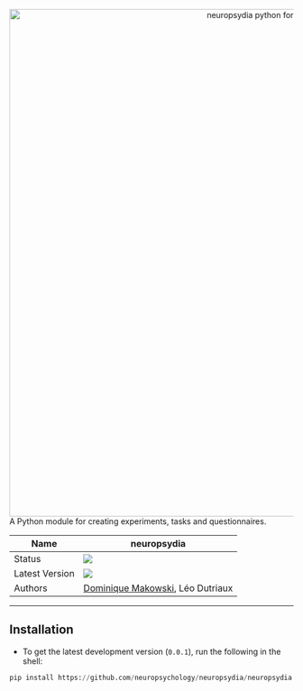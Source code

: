 <p><header><img src="https://github.com/neuropsychology/neuropsydia/blob/master/neuropsydia/files/logo/neuropsydia_banner.png" width="900" align="left" alt="neuropsydia python for research"></header></p>

A Python module for creating experiments, tasks and questionnaires.

|Name|neuropsydia|
|----------------|---|
|Status|![](https://img.shields.io/badge/status-stable-brightgreen.svg)|
|Latest Version|![](https://img.shields.io/badge/version-0.0.1-brightgreen.svg)|
|Authors|[Dominique Makowski](https://biblineuropsy.files.wordpress.com/2016/09/cv_dominiquemakowski.pdf), Léo Dutriaux|

---
## Installation

- To get the latest development version (`0.0.1`), run the following in the shell:

```python
pip install https://github.com/neuropsychology/neuropsydia/neuropsydia.tar.gz
```
